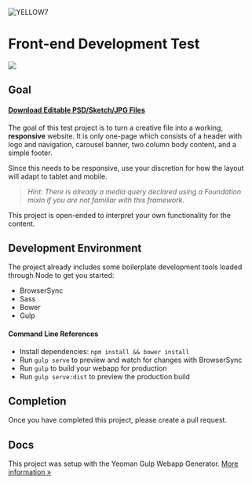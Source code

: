 ![YELLOW7](http://media.yellow7.com/logo/email-black.png)
# Front-end Development Test

![](http://media.yellow7.com/development/y7-frontend_test-screenshot.png)


## Goal

#### [Download Editable PSD/Sketch/JPG Files](http://media.yellow7.com/development/y7-frontend_test.zip)

The goal of this test project is to turn a creative file into a working, **responsive** website. It is only one-page which consists of a header with logo and navigation, carousel banner, two column body content, and a simple footer.

Since this needs to be responsive, use your discretion for how the layout will adapt to tablet and mobile.

> *Hint: There is already a media query declared using a Foundation mixin if you are not familiar with this framework.*

This project is open-ended to interpret your own functionality for the content.


## Development Environment
The project already includes some boilerplate development tools loaded through Node to get you started:

- BrowserSync
- Sass
- Bower
- Gulp

#### Command Line References
- Install dependencies: `npm install && bower install`
- Run `gulp serve` to preview and watch for changes with BrowserSync
- Run `gulp` to build your webapp for production
- Run `gulp serve:dist` to preview the production build


## Completion
Once you have completed this project, please create a pull request.


## Docs
This project was setup with the Yeoman Gulp Webapp Generator. [More information »](https://github.com/yeoman/generator-webapp)
